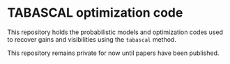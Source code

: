 # TABASCAL optimization code

This repository holds the probabilistic models and optimization codes used to recover gains and visibilities using the `tabascal` method.

This repository remains private for now until papers have been published.
